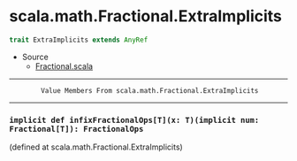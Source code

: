 
#                     scala.math.Fractional.ExtraImplicits                     #

```scala
trait ExtraImplicits extends AnyRef
```

* Source
  * [Fractional.scala](https://github.com/scala/scala/tree/6d09a1ba5f/src/library/scala/math/Fractional.scala#L1)


--------------------------------------------------------------------------------
            Value Members From scala.math.Fractional.ExtraImplicits
--------------------------------------------------------------------------------


### `implicit def infixFractionalOps[T](x: T)(implicit num: Fractional[T]): FractionalOps` ###
(defined at scala.math.Fractional.ExtraImplicits)
